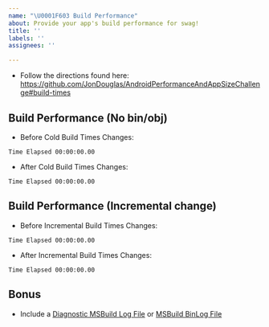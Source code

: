 ```yaml
---
name: "\U0001F603 Build Performance"
about: Provide your app's build performance for swag!
title: ''
labels: ''
assignees: ''

---
```


- Follow the directions found here: https://github.com/JonDouglas/AndroidPerformanceAndAppSizeChallenge#build-times

## Build Performance (No bin/obj)

- Before Cold Build Times Changes:

```
Time Elapsed 00:00:00.00
```

- After Cold Build Times Changes:

```
Time Elapsed 00:00:00.00
```

## Build Performance (Incremental change)

- Before Incremental Build Times Changes:

```
Time Elapsed 00:00:00.00
```

- After Incremental Build Times Changes:

```
Time Elapsed 00:00:00.00
```

## Bonus

- Include a [Diagnostic MSBuild Log File](https://docs.microsoft.com/en-us/xamarin/android/troubleshooting/troubleshooting#diagnostic-msbuild-output) or [MSBuild BinLog File](http://msbuildlog.com/)
